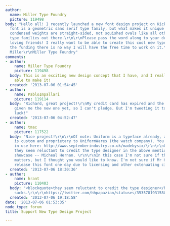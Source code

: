 ```yaml
---
author:
  name: Miller Type Foundry
  picture: 119498
body: "Hello all! I recently launched a new font design project on Kickstarter: http://www.kickstarter.com/projects/59648831/uniform-a-revolutionary-new-geometric-type-family\r\n\r\nThe
  font is a geometric sans serif type family, but what makes it unique is that the
  condensed weights are straight-sided, not squished ovals like all other geometric
  type families out there.\r\n\r\nPlease pass the word along to your designer/type
  loving friends! I really want to be able to create this cool new typeface but without
  the funding there is no way I will have the free time to work on it.\r\n\r\nThanks!\r\n\r\nRichard
  Miller\r\nMiller Type Foundry"
comments:
- author:
    name: Miller Type Foundry
    picture: 119498
  body: This is an exciting new design concept that I have, and I really want to be
    able to make it!
  created: '2013-07-06 01:54:45'
- author:
    name: PabloImpallari
    picture: 119114
  body: "Richard, great project!\r\nMy credit card has expired and the bank has not
    given me the new one yet, so I can't pledge. But I'm tweeting it to my followers.\r\nGood
    luck!"
  created: '2013-07-06 04:52:47'
- author:
    name: tmac
    picture: 117522
  body: "Nice project!\r\n\r\nOf note: Uniform is a typeface already, although it
    is custom and proprietary to UniformWares (the watch company). You can see it
    in use here: http://www.septemberindustry.co.uk/madebysix/\r\n\r\nUnfortunately,
    they seem reluctant to credit the type designer in the above mentioned portfolio
    showcase -- Micheal Hernan. \r\n\r\nIn this case I'm not sure if the name over-lap
    matters, but I thought you would like to know. I'm not sure if Mr Hernan will
    release this font one day due to licensing and other extenuating circumstances.\r\n\r\nThanks,\r\nTodd"
  created: '2013-07-06 18:30:36'
- author:
    name: hrant
    picture: 110403
  body: "<blockquote>they seem reluctant to credit the type designer</blockquote>\r\n\r\nThat
    sucks.\r\n\r\nhttps://twitter.com/hhpapazian/statuses/353578193158012929\r\n\r\nhhp\r\n"
  created: '2013-07-06 19:18:58'
date: '2013-07-06 01:53:35'
node_type: forum
title: Support New Type Design Project

---
```

